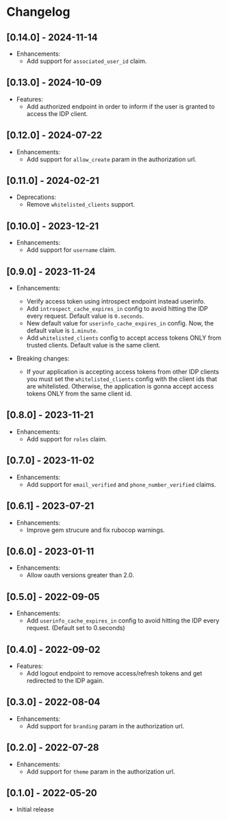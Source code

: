 # Changelog

## [0.14.0] - 2024-11-14

- Enhancements:
  - Add support for `associated_user_id` claim.

## [0.13.0] - 2024-10-09

- Features:
  - Add authorized endpoint in order to inform if the user is granted to
    access the IDP client.

## [0.12.0] - 2024-07-22

- Enhancements:
  - Add support for `allow_create` param in the authorization url.

## [0.11.0] - 2024-02-21

- Deprecations:
  - Remove `whitelisted_clients` support.

## [0.10.0] - 2023-12-21

- Enhancements:
  - Add support for `username` claim.

## [0.9.0] - 2023-11-24

- Enhancements:
  - Verify access token using introspect endpoint instead userinfo.
  - Add `introspect_cache_expires_in` config to avoid hitting the IDP
    every request. Default value is `0.seconds`.
  - New default value for `userinfo_cache_expires_in` config. Now,
    the default value is `1.minute`.
  - Add `whitelisted_clients` config to accept access tokens ONLY
    from trusted clients. Default value is the same client.

- Breaking changes:
  - If your application is accepting access tokens from other IDP
    clients you must set the `whitelisted_clients` config with
    the client ids that are whitelisted. Otherwise, the application
    is gonna accept access tokens ONLY from the same client id.

## [0.8.0] - 2023-11-21

- Enhancements:
  - Add support for `roles` claim.

## [0.7.0] - 2023-11-02

- Enhancements:
  - Add support for `email_verified` and `phone_number_verified` claims.

## [0.6.1] - 2023-07-21

- Enhancements:
  - Improve gem strucure and fix rubocop warnings.

## [0.6.0] - 2023-01-11

- Enhancements:
  - Allow oauth versions greater than 2.0.

## [0.5.0] - 2022-09-05

- Enhancements:
  - Add `userinfo_cache_expires_in` config to avoid hitting the IDP
    every request. (Default set to 0.seconds)

## [0.4.0] - 2022-09-02

- Features:
  - Add logout endpoint to remove access/refresh tokens and get redirected
    to the IDP again.

## [0.3.0] - 2022-08-04

- Enhancements:
  - Add support for `branding` param in the authorization url.

## [0.2.0] - 2022-07-28

- Enhancements:
  - Add support for `theme` param in the authorization url.

## [0.1.0] - 2022-05-20

- Initial release
